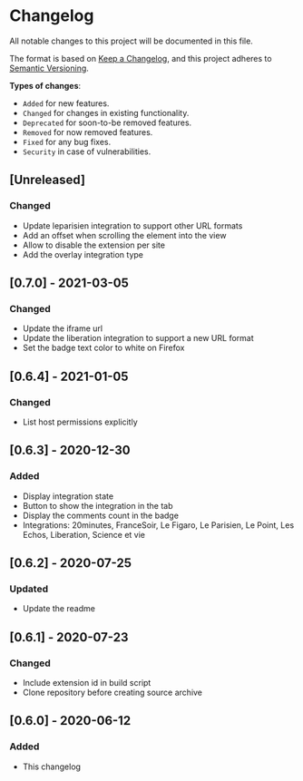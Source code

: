 # Changelog

All notable changes to this project will be documented in this file.

The format is based on [Keep a Changelog](https://keepachangelog.com/en/1.0.0/),
and this project adheres to [Semantic Versioning](https://semver.org/spec/v2.0.0.html).

**Types of changes**:

- `Added` for new features.
- `Changed` for changes in existing functionality.
- `Deprecated` for soon-to-be removed features.
- `Removed` for now removed features.
- `Fixed` for any bug fixes.
- `Security` in case of vulnerabilities.

## [Unreleased]

### Changed

- Update leparisien integration to support other URL formats
- Add an offset when scrolling the element into the view
- Allow to disable the extension per site
- Add the overlay integration type

## [0.7.0] - 2021-03-05

### Changed

- Update the iframe url
- Update the liberation integration to support a new URL format
- Set the badge text color to white on Firefox

## [0.6.4] - 2021-01-05

### Changed

- List host permissions explicitly

## [0.6.3] - 2020-12-30

### Added

- Display integration state
- Button to show the integration in the tab
- Display the comments count in the badge
- Integrations: 20minutes, FranceSoir, Le Figaro, Le Parisien, Le Point, Les Echos, Liberation, Science et vie

## [0.6.2] - 2020-07-25

### Updated

- Update the readme

## [0.6.1] - 2020-07-23

### Changed

- Include extension id in build script
- Clone repository before creating source archive

## [0.6.0] - 2020-06-12

### Added

- This changelog
